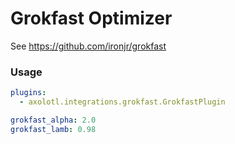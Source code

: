 # Grokfast Optimizer

See https://github.com/ironjr/grokfast

### Usage

```yaml
plugins:
  - axolotl.integrations.grokfast.GrokfastPlugin

grokfast_alpha: 2.0
grokfast_lamb: 0.98
```
